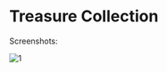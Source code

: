 # Treasure Collection

Screenshots:

![1](https://user-images.githubusercontent.com/17800800/159886677-c546f2fd-1bca-4768-80ed-9cd7ac7a7e7d.png)
